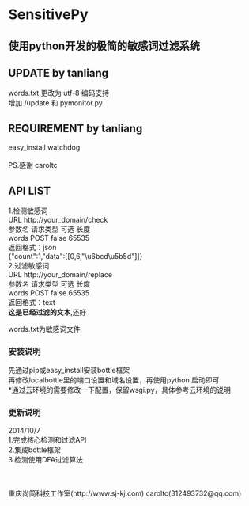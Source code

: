 SensitivePy
===========

使用python开发的极简的敏感词过滤系统
-----------

UPDATE by tanliang
----------
words.txt 更改为 utf-8 编码支持<br />
增加 /update 和 pymonitor.py

REQUIREMENT by tanliang
----------
easy_install watchdog<br />
<br />
PS.感谢 caroltc


API LIST
-----------
1.检测敏感词<br />
URL   http://your_domain/check<br />
参数名         请求类型        可选            长度<br />
words   POST   false  65535
<br />
返回格式：json<br />
{"count":1,"data":[[0,6,"\u6bcd\u5b5d"]]}
<br />
2.过滤敏感词<br />
URL   http://your_domain/replace<br />
参数名         请求类型        可选            长度<br />
words   POST   false  65535<br />
返回格式：text<br />
**这是已经过滤的文本**,还好<br />

words.txt为敏感词文件<br />

### 安装说明<br />
先通过pip或easy_install安装bottle框架<br />
再修改localbottle里的端口设置和域名设置，再使用python 启动即可<br />
*通过云环境的需要修改一下配置，保留wsgi.py，具体参考云环境的说明<br />

### 更新说明<br />
2014/10/7  <br />
1.完成核心检测和过滤API<br />
2.集成bottle框架<br />
3.检测使用DFA过滤算法<br /><br />

<br />
重庆尚简科技工作室(http://www.sj-kj.com) caroltc(312493732@qq.com)
